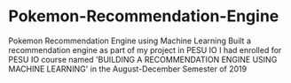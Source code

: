 # Pokemon-Recommendation-Engine
Pokemon Recommendation Engine using Machine Learning
Built a recommendation engine as part of my project in PESU IO
I had enrolled for PESU IO course named 'BUILDING A RECOMMENDATION ENGINE USING MACHINE LEARNING' in the August-December Semester of 2019
